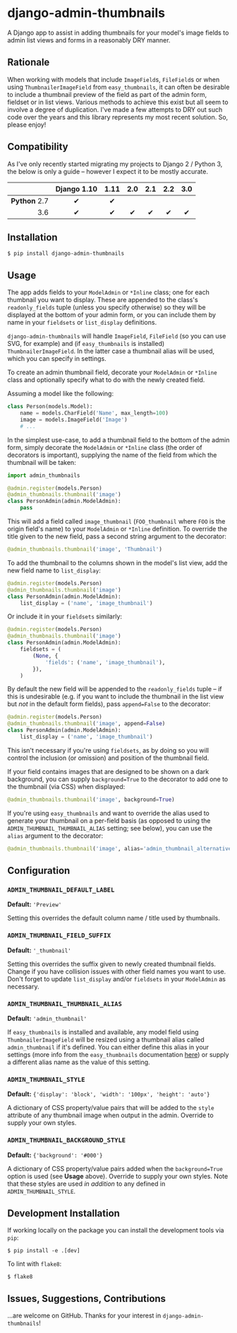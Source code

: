 # django-admin-thumbnails

A Django app to assist in adding thumbnails for your model's image fields to admin list views and forms in a reasonably DRY manner.

## Rationale

When working with models that include `ImageField`s, `FileField`s or when using `ThumbnailerImageField` from `easy_thumbnails`, it can often be desirable to include a thumbnail preview of the field as part of the admin form, fieldset or in list views. Various methods to achieve this exist but all seem to involve a degree of duplication. I've made a few attempts to DRY out such code over the years and this library represents my most recent solution. So, please enjoy!

## Compatibility

As I've only recently started migrating my projects to Django 2 / Python 3, the below is only a guide – however I expect it to be mostly accurate.

|                | Django 1.10   | 1.11 | 2.0 | 2.1 | 2.2 | 3.0 |
|---------------:|:-------------:|:----:|:---:|:---:|:---:|:---:|
| **Python** 2.7 | ✔             | ✔    |     |     |     |     |
| 3.6            | ✔             | ✔    | ✔   | ✔   | ✔   | ✔   |

## Installation

```
$ pip install django-admin-thumbnails
```

## Usage

The app adds fields to your `ModelAdmin` or `*Inline` class; one for each thumbnail you want to display. These are appended to the class's `readonly_fields` tuple (unless you specify otherwise) so they will be displayed at the bottom of your admin form, or you can include them by name in your `fieldsets` or `list_display` definitions.

`django-admin-thumbnails` will handle `ImageField`, `FileField` (so you can use SVG, for example) and (if `easy_thumbnails` is installed) `ThumbnailerImageField`. In the latter case a thumbnail alias will be used, which you can specify in settings.

To create an admin thumbnail field, decorate your `ModelAdmin` or `*Inline` class and optionally specify what to do with the newly created field.

Assuming a model like the following:

```python
class Person(models.Model):
    name = models.CharField('Name', max_length=100)
    image = models.ImageField('Image')
    # ...
```

In the simplest use-case, to add a thumbnail field to the bottom of the admin form, simply decorate the `ModelAdmin` or `*Inline` class (the order of decorators is important), supplying the name of the field from which the thumbnail will be taken:

```python
import admin_thumbnails

@admin.register(models.Person)
@admin_thumbnails.thumbnail('image')
class PersonAdmin(admin.ModelAdmin):
    pass
```

This will add a field called `image_thumbnail` (`FOO_thumbnail` where `FOO` is the origin field's name) to your `ModelAdmin` or `*Inline` definition. To override the title given to the new field, pass a second string argument to the decorator:

```python
@admin_thumbnails.thumbnail('image', 'Thumbnail')
```

To add the thumbnail to the columns shown in the model's list view, add the new field name to `list_display`:

```python
@admin.register(models.Person)
@admin_thumbnails.thumbnail('image')
class PersonAdmin(admin.ModelAdmin):
    list_display = ('name', 'image_thumbnail')
```

Or include it in your `fieldsets` similarly:

```python
@admin.register(models.Person)
@admin_thumbnails.thumbnail('image')
class PersonAdmin(admin.ModelAdmin):
    fieldsets = (
        (None, {
            'fields': ('name', 'image_thumbnail'),
        }),
    )
```

By default the new field will be appended to the `readonly_fields` tuple – if this is undesirable (e.g. if you want to include the thumbnail in the list view but _not_ in the default form fields), pass `append=False` to the decorator:

```python
@admin.register(models.Person)
@admin_thumbnails.thumbnail('image', append=False)
class PersonAdmin(admin.ModelAdmin):
    list_display = ('name', 'image_thumbnail')
```

This isn't necessary if you're using `fieldsets`, as by doing so you will control the inclusion (or omission) and position of the thumbnail field.

If your field contains images that are designed to be shown on a dark background, you can supply `background=True` to the decorator to add one to the thumbnail (via CSS) when displayed:

```python
@admin_thumbnails.thumbnail('image', background=True)
```

If you're using `easy_thumbnails` and want to override the alias used to generate your thumbnail on a per-field basis (as opposed to using the `ADMIN_THUMBNAIL_THUMBNAIL_ALIAS` setting; see below), you can use the `alias` argument to the decorator:

```python
@admin_thumbnails.thumbnail('image', alias='admin_thumbnail_alternative')
```

## Configuration

### `ADMIN_THUMBNAIL_DEFAULT_LABEL`

**Default:** `'Preview'`

Setting this overrides the default column name / title used by thumbnails.

### `ADMIN_THUMBNAIL_FIELD_SUFFIX`

**Default:** `'_thumbnail'`

Setting this overrides the suffix given to newly created thumbnail fields. Change if you have collision issues with other field names you want to use. Don't forget to update `list_display` and/or `fieldsets` in your `ModelAdmin` as necessary.

### `ADMIN_THUMBNAIL_THUMBNAIL_ALIAS`

**Default:** `'admin_thumbnail'`

If `easy_thumbnails` is installed and available, any model field using `ThumbnailerImageField` will be resized using a thumbnail alias called `admin_thumbnail` if it's defined. You can either define this alias in your settings (more info from the `easy_thumbnails` documentation [here](https://easy-thumbnails.readthedocs.io/en/stable/usage/#thumbnail-aliases)) or supply a different alias name as the value of this setting.

### `ADMIN_THUMBNAIL_STYLE`

**Default:** `{'display': 'block', 'width': '100px', 'height': 'auto'}`

A dictionary of CSS property/value pairs that will be added to the `style` attribute of any thumbnail image when output in the admin. Override to supply your own styles.

### `ADMIN_THUMBNAIL_BACKGROUND_STYLE`

**Default:** `{'background': '#000'}`

A dictionary of CSS property/value pairs added when the `background=True` option is used (see **Usage** above). Override to supply your own styles. Note that these styles are used _in addition_ to any defined in `ADMIN_THUMBNAIL_STYLE`.

## Development Installation

If working locally on the package you can install the development tools via `pip`:

```shell
$ pip install -e .[dev]
```

To lint with `flake8`:

```shell
$ flake8
```

## Issues, Suggestions, Contributions

...are welcome on GitHub. Thanks for your interest in `django-admin-thumbnails`!
